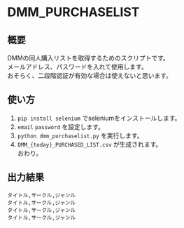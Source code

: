 # DMM_PURCHASELIST

## 概要

DMMの同人購入リストを取得するためのスクリプトです。  
メールアドレス、パスワードを入れて使用します。  
おそらく、二段階認証が有効な場合は使えないと思います。

## 使い方

1. `pip install selenium` でseleniumをインストールします。
1. `email` `password` を設定します。
1. `python dmm_purchaselist.py` を実行します。
1. `DMM_{today}_PURCHASED_LIST.csv` が生成されます。  
おわり。

## 出力結果

```csv
タイトル,サークル,ジャンル
タイトル,サークル,ジャンル
タイトル,サークル,ジャンル
タイトル,サークル,ジャンル
```
